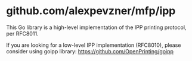 # github.com/alexpevzner/mfp/ipp

This Go library is a high-level implementation of the IPP printing
protocol, per RFC8011.

If you are looking for a low-level IPP implementation (RFC8010), please
consider using goipp library: https://github.com/OpenPrinting/goipp

<!-- vim:ts=8:sw=4:et:textwidth=72
-->
